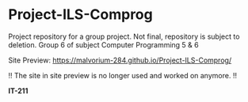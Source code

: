 # Project-ILS-Comprog

Project repository for a group project. Not final, repository is subject to deletion.
Group 6 of subject Computer Programming 5 & 6

Site Preview: https://malvorium-284.github.io/Project-ILS-Comprog/

!! The site in site preview is no longer used and worked on anymore. !!

**IT-211**
